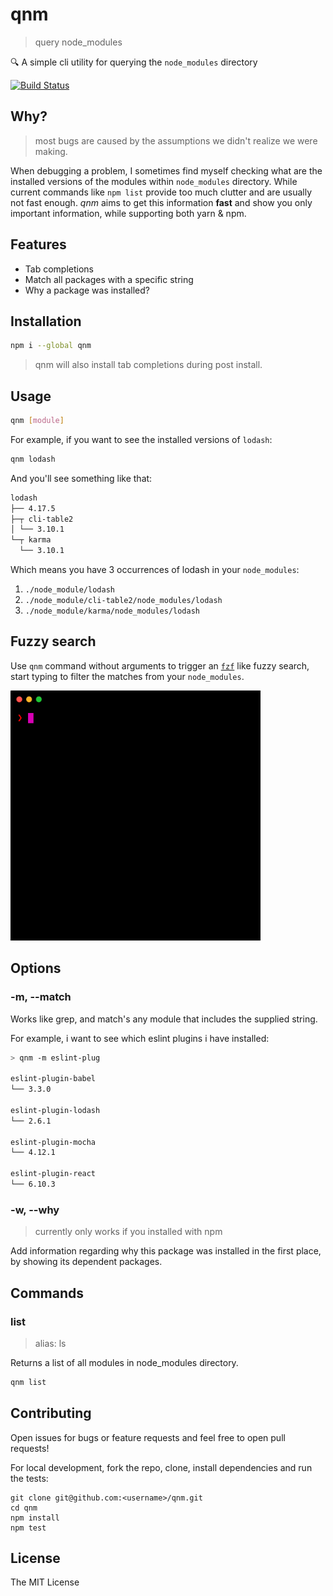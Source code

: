 # qnm

> query node_modules

:mag: A simple cli utility for querying the `node_modules` directory

[![Build Status](https://circleci.com/gh/ranyitz/qnm/tree/master.svg?style=shield&circle-token=44b1fb1aa4b5bd58b977bda99d94d1be137ecbc3)](https://circleci.com/gh/ranyitz/qnm)

## Why?

> most bugs are caused by the assumptions we didn't realize we were making.

When debugging a problem, I sometimes find myself checking what are the installed versions of the modules within `node_modules` directory. While current commands like `npm list` provide too much clutter and are usually not fast enough. _qnm_ aims to get this information **fast** and show you only important information, while supporting both yarn & npm. 

## Features
* Tab completions
* Match all packages with a specific string
* Why a package was installed?

## Installation

```bash
npm i --global qnm
```

> qnm will also install tab completions during post install.

## Usage

```bash
qnm [module]
```

For example, if you want to see the installed versions of `lodash`:

```bash
qnm lodash
```

And you'll see something like that:

```bash
lodash
├── 4.17.5
├─┬ cli-table2
│ └── 3.10.1
└─┬ karma
  └── 3.10.1
```

Which means you have 3 occurrences of lodash in your `node_modules`:

1.  `./node_module/lodash`
2.  `./node_module/cli-table2/node_modules/lodash`
3.  `./node_module/karma/node_modules/lodash`

## Fuzzy search

Use `qnm` command without arguments to trigger an [`fzf`](https://github.com/junegunn/fzf) like fuzzy search, start typing to filter the matches from your `node_modules`.

<img src="./assets/fuzzy-search.gif" alt="fuzzy-search" width="400px" height="400px" />

## Options

### -m, --match

Works like grep, and match's any module that includes the supplied string.

For example, i want to see which eslint plugins i have installed:

```bash
> qnm -m eslint-plug

eslint-plugin-babel
└── 3.3.0

eslint-plugin-lodash
└── 2.6.1

eslint-plugin-mocha
└── 4.12.1

eslint-plugin-react
└── 6.10.3
```

### -w, --why

> currently only works if you installed with npm

Add information regarding why this package was installed in the first place, by showing its dependent packages.

## Commands

### list

> alias: ls

Returns a list of all modules in node_modules directory.

```bash
qnm list
```

## Contributing

Open issues for bugs or feature requests and feel free to open pull requests!

For local development, fork the repo, clone, install dependencies and run the tests:

```
git clone git@github.com:<username>/qnm.git
cd qnm
npm install
npm test
```

## License

The MIT License
